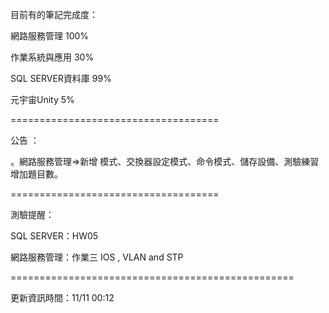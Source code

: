 目前有的筆記完成度：

網路服務管理 100%

作業系統與應用 30%

SQL SERVER資料庫 99%

元宇宙Unity 5%

====================================

公告 ：

。網路服務管理=>新增 模式、交換器設定模式、命令模式、儲存設備、測驗練習增加題目數。


====================================

測驗提醒：


SQL SERVER：HW05

網路服務管理：作業三 IOS , VLAN and STP

=================================================

更新資訊時間：11/11 00:12
